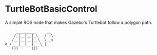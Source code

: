 # TurtleBotBasicControl
A simple ROS node that makes Gazebo's Turtlebot follow a polygon path.

		 _________     __
		/_|__|__|_\   / -\
	   /__|__|__|__\  \__< 
	o_/___|__|__|___\_|
	   ())      ())
